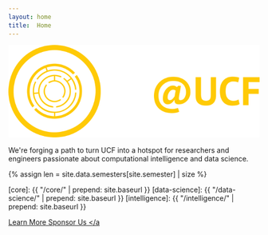```yaml
---
layout: home
title:  Home
---
```


<img id="landing-logomark" class="pb-3"
     src="/assets/brand/fullmark/dark-bg-ready.svg"
     />

We're forging a path to turn UCF into a hotspot for researchers and engineers
passionate about computational intelligence and data science.

{% assign len = site.data.semesters[site.semester] | size %}

<!-- We host {{ len }} groups devoted to different skillsets and foci. -->
<!-- [Course][course] is your starting place, which feeds into -->
<!-- [Intelligence][intelligence] (our research group). In Fall 2019, we plan to add -->
<!-- [Data Science][data-science] (our industry group). -->

<!-- We host {{ len }} groups devoted to different skillsets and foci.
[Course][course] is your starting place, feeding into
[Data Science][data-science] (our industry group) and
[Intelligence][intelligence] (our research group). -->

[core]: {{ "/core/" | prepend: site.baseurl }}
[data-science]: {{ "/data-science/" | prepend: site.baseurl }}
[intelligence]: {{ "/intelligence/" | prepend: site.baseurl }}

<a class="mr-4 btn btn-info" href="/about"> Learn More </a>
<a class="mr-4 btn btn-warning" href="/sponsors"> Sponsor Us </a
